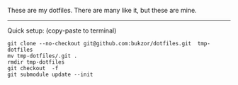 These are my dotfiles. There are many like it, but these are mine.

---

Quick setup: (copy-paste to terminal)

    git clone --no-checkout git@github.com:bukzor/dotfiles.git  tmp-dotfiles
    mv tmp-dotfiles/.git .
    rmdir tmp-dotfiles
    git checkout  -f
    git submodule update --init
